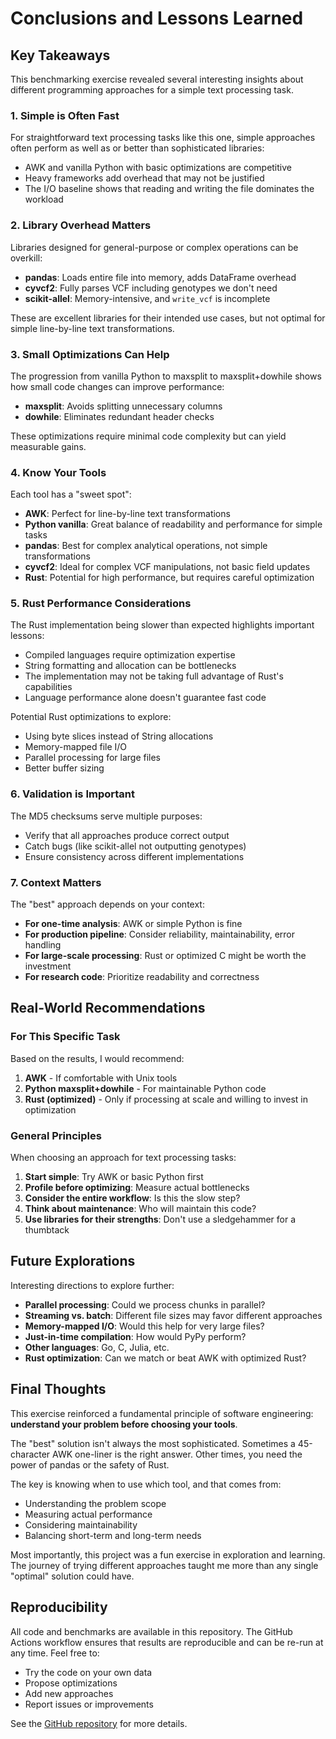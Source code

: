 # Conclusions and Lessons Learned

## Key Takeaways

This benchmarking exercise revealed several interesting insights about different programming approaches for a simple text processing task.

### 1. Simple is Often Fast

For straightforward text processing tasks like this one, simple approaches often perform as well as or better than sophisticated libraries:

- AWK and vanilla Python with basic optimizations are competitive
- Heavy frameworks add overhead that may not be justified
- The I/O baseline shows that reading and writing the file dominates the workload

### 2. Library Overhead Matters

Libraries designed for general-purpose or complex operations can be overkill:

- **pandas**: Loads entire file into memory, adds DataFrame overhead
- **cyvcf2**: Fully parses VCF including genotypes we don't need
- **scikit-allel**: Memory-intensive, and `write_vcf` is incomplete

These are excellent libraries for their intended use cases, but not optimal for simple line-by-line text transformations.

### 3. Small Optimizations Can Help

The progression from vanilla Python to maxsplit to maxsplit+dowhile shows how small code changes can improve performance:

- **maxsplit**: Avoids splitting unnecessary columns
- **dowhile**: Eliminates redundant header checks

These optimizations require minimal code complexity but can yield measurable gains.

### 4. Know Your Tools

Each tool has a "sweet spot":

- **AWK**: Perfect for line-by-line text transformations
- **Python vanilla**: Great balance of readability and performance for simple tasks
- **pandas**: Best for complex analytical operations, not simple transformations
- **cyvcf2**: Ideal for complex VCF manipulations, not basic field updates
- **Rust**: Potential for high performance, but requires careful optimization

### 5. Rust Performance Considerations

The Rust implementation being slower than expected highlights important lessons:

- Compiled languages require optimization expertise
- String formatting and allocation can be bottlenecks
- The implementation may not be taking full advantage of Rust's capabilities
- Language performance alone doesn't guarantee fast code

Potential Rust optimizations to explore:

- Using byte slices instead of String allocations
- Memory-mapped file I/O
- Parallel processing for large files
- Better buffer sizing

### 6. Validation is Important

The MD5 checksums serve multiple purposes:

- Verify that all approaches produce correct output
- Catch bugs (like scikit-allel not outputting genotypes)
- Ensure consistency across different implementations

### 7. Context Matters

The "best" approach depends on your context:

- **For one-time analysis**: AWK or simple Python is fine
- **For production pipeline**: Consider reliability, maintainability, error handling
- **For large-scale processing**: Rust or optimized C might be worth the investment
- **For research code**: Prioritize readability and correctness

## Real-World Recommendations

### For This Specific Task

Based on the results, I would recommend:

1. **AWK** - If comfortable with Unix tools
2. **Python maxsplit+dowhile** - For maintainable Python code
3. **Rust (optimized)** - Only if processing at scale and willing to invest in optimization

### General Principles

When choosing an approach for text processing tasks:

1. **Start simple**: Try AWK or basic Python first
2. **Profile before optimizing**: Measure actual bottlenecks
3. **Consider the entire workflow**: Is this the slow step?
4. **Think about maintenance**: Who will maintain this code?
5. **Use libraries for their strengths**: Don't use a sledgehammer for a thumbtack

## Future Explorations

Interesting directions to explore further:

- **Parallel processing**: Could we process chunks in parallel?
- **Streaming vs. batch**: Different file sizes may favor different approaches
- **Memory-mapped I/O**: Would this help for very large files?
- **Just-in-time compilation**: How would PyPy perform?
- **Other languages**: Go, C, Julia, etc.
- **Rust optimization**: Can we match or beat AWK with optimized Rust?

## Final Thoughts

This exercise reinforced a fundamental principle of software engineering: **understand your problem before choosing your tools**.

The "best" solution isn't always the most sophisticated. Sometimes a 45-character AWK one-liner is the right answer. Other times, you need the power of pandas or the safety of Rust.

The key is knowing when to use which tool, and that comes from:

- Understanding the problem scope
- Measuring actual performance
- Considering maintainability
- Balancing short-term and long-term needs

Most importantly, this project was a fun exercise in exploration and learning. The journey of trying different approaches taught me more than any single "optimal" solution could have.

## Reproducibility

All code and benchmarks are available in this repository. The GitHub Actions workflow ensures that results are reproducible and can be re-run at any time. Feel free to:

- Try the code on your own data
- Propose optimizations
- Add new approaches
- Report issues or improvements

See the [GitHub repository](https://github.com/rbierman/vcf_ID_replacements_approaches) for more details.

